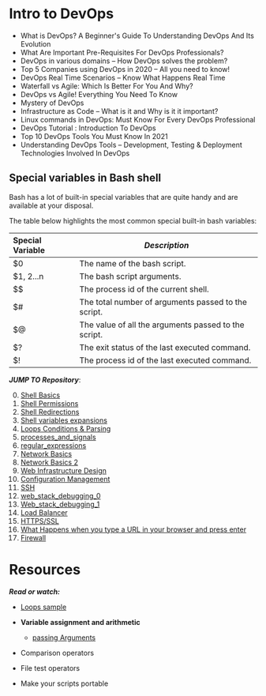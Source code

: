 Intro to DevOps
==============================

* What is DevOps? A Beginner's Guide To Understanding DevOps And Its Evolution
* What Are Important Pre-Requisites For DevOps Professionals?
* DevOps in various domains – How DevOps solves the problem?
* Top 5 Companies using DevOps in 2020 – All you need to know!
* DevOps Real Time Scenarios – Know What Happens Real Time
* Waterfall vs Agile: Which Is Better For You And Why?
* DevOps vs Agile! Everything You Need To Know
* Mystery of DevOps
* Infrastructure as Code – What is it and Why is it it important?
* Linux commands in DevOps: Must Know For Every DevOps Professional
* DevOps Tutorial : Introduction To DevOps
* Top 10 DevOps Tools You Must Know In 2021
* Understanding DevOps Tools – Development, Testing & Deployment Technologies Involved In DevOps


## Special variables in Bash shell
<p>
Bash has a lot of built-in special variables that are quite handy and are available at your disposal.

The table below highlights the most common special built-in bash variables:
</p>

|**Special Variable** | *Description*|
|:--------------|--------------|
|$0 |The name of the bash script.|
|$1, $2...$n | The bash script arguments.|
|$$ |The process id of the current shell.|
|$# |The total number of arguments passed to the script.|
|$@ |The value of all the arguments passed to the script.|
|$? |The exit status of the last executed command.|
|$! |The process id of the last executed command.|


***JUMP TO Repository***:

0. [Shell Basics](https://github.com/Johanne101/holberton-system_engineering-devops/tree/main/0x00-shell_basics)
1. [Shell Permissions](https://github.com/Johanne101/holberton-system_engineering-devops/tree/main/0x01-shell_permissions)
2. [Shell Redirections](https://github.com/Johanne101/holberton-system_engineering-devops/tree/main/0x02-shell_redirections)
3. [Shell variables expansions](https://github.com/Johanne101/holberton-system_engineering-devops/tree/main/0x03-shell_variables_expansions)
4. [Loops Conditions & Parsing](https://github.com/Johanne101/holberton-system_engineering-devops/tree/main/0x04-loops_conditions_and_parsing)
5. [processes_and_signals](https://github.com/Johanne101/holberton-system_engineering-devops/tree/main/0x05-processes_and_signals)
6. [regular_expressions](https://github.com/Johanne101/holberton-system_engineering-devops/tree/main/0x06-regular_expressions)
7. [Network Basics](https://github.com/Johanne101/holberton-system_engineering-devops/tree/main/0x07-networking_basics)
8. [Network Basics 2](https://github.com/Johanne101/holberton-system_engineering-devops/tree/main/0x08-networking_basics_2)
9. [Web Infrastructure Design](https://github.com/Johanne101/holberton-system_engineering-devops/tree/main/0x09-web_infrastructure_design)
10. [Configuration Management](#Class)
11. [SSH](https://github.com/Johanne101/holberton-system_engineering-devops/tree/main/0x0B-ssh)
12. [web_stack_debugging_0](#CSS_specifics)
13. [Web_stack_debugging_1](#Box_properties)
14. [Load Balancer](https://github.com/Johanne101/holberton-system_engineering-devops/tree/main/0x0F-load_balancer)
15. [HTTPS/SSL](https://github.com/Johanne101/holberton-system_engineering-devops/tree/main/0x10-https_ssl)
16. [What Happens when you type a URL in your browser and press enter]()
17. [Firewall](https://github.com/Johanne101/holberton-system_engineering-devops/tree/main/0x13-firewall)


Resources
==========
***Read or watch:***

* [Loops sample](https://tldp.org/LDP/Bash-Beginners-Guide/html/sect_09_01.html)

* **Variable assignment and arithmetic**
  - [passing Arguments](https://linuxhandbook.com/bash-arguments/)
* Comparison operators
* File test operators
* Make your scripts portable
